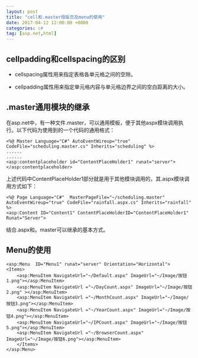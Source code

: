 ```yaml
---
layout: post
title: "cell和.master母版页及menu的使用"
date: 2017-04-12 12:00:00 +0800 
categories: c#
tag: [asp.net,html]
---   
```


## cellpadding和cellspacing的区别

- cellspacing属性用来指定表格各单元格之间的空隙。

- cellpadding属性用来指定单元格内容与单元格边界之间的空白距离的大小。

## .master通用模块的继承

在asp.net中，有一种文件.master，可以通用模板，便于其他aspx模块调用执行。以下代码为使用到的一个代码的通用格式：

	<%@ Master Language="C#" AutoEventWireup="true" CodeFile="scheduling.master.cs" Inherits="scheduling" %>
	......
	......
	<asp:contentplaceholder id="ContentPlaceHolder1" runat="server">
    </asp:contentplaceholder>

上述代码中ContentPlaceHolder1部分就是用于其他模块调用的，其.aspx模块调用方式如下：

	<%@ Page Language="C#"  MasterPageFile="~/scheduling.master" AutoEventWireup="true" CodeFile="rainfall.aspx.cs" Inherits="rainfall" %>
	<asp:Content ID="Content1" ContentPlaceHolderID="ContentPlaceHolder1" Runat="Server">

结合.aspx和。master可以继承的基本方式。

## Menu的使用

	<asp:Menu  ID="Menu1" runat="server" Orientation="Horizontal">
    <Items>
        <asp:MenuItem NavigateUrl="~/Default.aspx" ImageUrl="~/Image/按钮1.png"></asp:MenuItem>
        <asp:MenuItem NavigateUrl ="~/DayCount.aspx" ImageUrl="~/Image/按钮2.png" ></asp:MenuItem>
        <asp:MenuItem NavigateUrl ="~/MonthCount.aspx" ImageUrl="~/Image/按钮3.png"></asp:MenuItem>
        <asp:MenuItem NavigateUrl ="~/YearCount.aspx" ImageUrl="~/Image/按钮4.png"></asp:MenuItem>
        <asp:MenuItem NavigateUrl="~/IPCount.aspx" ImageUrl="~/Image/按钮5.png"></asp:MenuItem>
        <asp:MenuItem NavigateUrl ="~/BrowserCount.aspx" ImageUrl="~/Image/按钮6.png"></asp:MenuItem>
        </Items>
    </asp:Menu>

